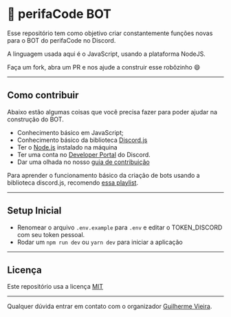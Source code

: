 # 🤖 perifaCode BOT

Esse repositório tem como objetivo criar constantemente funções novas para o BOT do perifaCode no Discord.

A linguagem usada aqui é o JavaScript, usando a plataforma NodeJS.

Faça um fork, abra um PR e nos ajude a construir esse robôzinho 😄

---

## Como contribuir

Abaixo estão algumas coisas que você precisa fazer para poder ajudar na construção do BOT.

- Conhecimento básico em JavaScript;
- Conhecimento básico da biblioteca [Discord.js](https://discord.js.org/)
- Ter o [Node.js](https://nodejs.org/) instalado na máquina
- Ter uma conta no [Developer Portal](https://discordapp.com/developers/) do Discord.
- Dar uma olhada no nosso [guia de contribuição](https://github.com/perifacode/bot-perifacode/blob/master/CONTRIBUTING.md)

Para aprender o funcionamento básico da criação de bots usando a biblioteca discord.js, recomendo [essa playlist](https://www.youtube.com/playlist?list=PLj8eMR1hXlcK4eKN8vurLSx7BtteEQuGc).

---

## Setup Inicial

- Renomear o arquivo `.env.example` para `.env` e editar o TOKEN_DISCORD com seu token pessoal.
- Rodar um `npm run dev` ou `yarn dev` para iniciar a aplicação

---

## Licença

Este repositório usa a licença [MIT](LICENSE.md)

---

Qualquer dúvida entrar em contato com o organizador [Guilherme Vieira](http://twitter.com/gitlherme).


